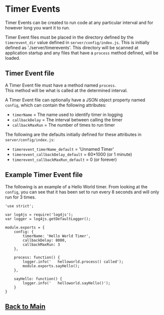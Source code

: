 # Timer Events

Timer Events can be created to run code at any particular interval and for however long you want it to run.

Timer Event files must be placed in the directory defined by the `timerevent_dir` value defined in `server/config/index.js`.  This is initially defined as './server/timerevents'.  This directory will be scanned at application startup and any files that have a `process` method defined, will be loaded.

## Timer Event file

A Timer Event file must have a method named `process`.  
This method will be what is called at the determined interval.

A Timer Event file can optionally have a JSON object property named `config`, which can contain the following attributes:
* `timerName` = The name used to identify timer in logging
* `callbackDelay` = The interval between calling the timer
* `callbackMaxRun` = The number of times to run timer

The following are the defaults initially defined for these attributes in `server/config/index.js`:
* `timerevent_timerName_default` =       'Unnamed Timer'
* `timerevent_callbackDelay_default` =   60*1000 (or 1 minute)
* `timerevent_callbackMaxRun_default` =  0 (or forever)


## Example Timer Event file

The following is an example of a Hello World timer.  From looking at the `config`, you can see that it has been set to run every 8 seconds and will only run for 3 times.

    'use strict';

    var log4js = require('log4js');
    var logger = log4js.getDefaultLogger();

    module.exports = {
        config: { 
            timerName: 'Hello World Timer',
            callbackDelay: 8000,
            callbackMaxRun: 3
        },

        process: function() {
            logger.info('   helloworld.process() called');
            module.exports.sayHello();
        },
    
        sayHello: function() {
            logger.info('   helloworld.sayHello()');
        }
    }





## [Back to Main](https://github.com/in-the-keyhole/khs-convo) 

